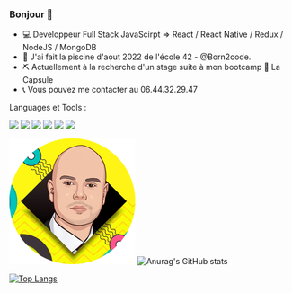 ### Bonjour 👋

- 💻 Developpeur Full Stack JavaScirpt => React / React Native / Redux / NodeJS / MongoDB
- 💾 J'ai fait la piscine d'aout 2022 de l'école 42 - @Born2code.
- ⛏ Actuellement à la recherche d'un stage suite à mon bootcamp 💪 La Capsule
- 📞 Vous pouvez me contacter au 06.44.32.29.47

Languages et Tools :

<img width='45px' src="https://cdn.jsdelivr.net/gh/devicons/devicon/icons/javascript/javascript-original.svg" /> <img width='45px' src="https://cdn.jsdelivr.net/gh/devicons/devicon/icons/react/react-original.svg" /> <img width='45px' src="https://cdn.jsdelivr.net/gh/devicons/devicon/icons/nodejs/nodejs-original.svg" /> <img width='45px' src="https://cdn.jsdelivr.net/gh/devicons/devicon/icons/mongodb/mongodb-original-wordmark.svg" /> <img width='45px' src="https://cdn.jsdelivr.net/gh/devicons/devicon/icons/html5/html5-original.svg" /> <img width='45px' src="https://cdn.jsdelivr.net/gh/devicons/devicon/icons/css3/css3-original.svg" />

![Cover](https://github.com/me-hadjadj/me-hadjadj/blob/master/img/IMG_2528-rond-224px.png)            ![Anurag's GitHub stats](https://github-readme-stats.vercel.app/api?username=me-hadjadj&show_icons=true&theme=default)

[![Top Langs](https://github-readme-stats.vercel.app/api/top-langs/?username=me-hadjadj&layout=compact)](https://github.com/anuraghazra/github-readme-stats)


<!--
**me-hadjadj/me-hadjadj** is a ✨ _special_ ✨ repository because its `README.md` (this file) appears on your GitHub profile.

Here are some ideas to get you started:

- 🔭 I’m currently working on ...
- 🌱 I’m currently learning ...
- 👯 I’m looking to collaborate on ...
- 🤔 I’m looking for help with ...
- 💬 Ask me about ...
- 📫 How to reach me: ...
- 😄 Pronouns: ...
- ⚡ Fun fact: ...
-->
